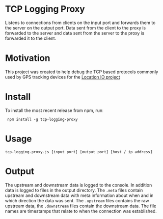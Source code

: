 TCP Logging Proxy
===============
Listens to connections from clients on the input port and forwards them to the server on the output port. Data sent from the client to the proxy is forwarded to the server and data sent from the server to the proxy is forwarded it to the client.

Motivation
========
This project was created to help debug the TCP based protocols commonly used by GPS tracking devices for the [Location IO project](https://github.com/alexbirkett/location.io)

Install
=======

To install the most recent release from npm, run:

     npm install -g tcp-logging-proxy
    
Usage
=====
    
    tcp-logging-proxy.js [input port] [output port] [host / ip address]
    

Output
======
The upstream and downstream data is logged to the console. In addition data is logged to files in the output directory. The `.meta` files contain upstream and downstream data with meta information about when and in which direction the data was sent. The  `.upstream` files contains the raw upstream data, the `.downstream` files contain the downstream data. The file names are timestamps that relate to when the connection was established.


